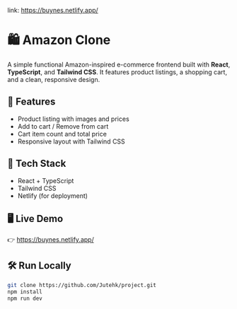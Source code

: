 link: https://buynes.netlify.app/

# 🛍️ Amazon Clone

A simple functional Amazon-inspired e-commerce frontend built with **React**, **TypeScript**, and **Tailwind CSS**. It features product listings, a shopping cart, and a clean, responsive design.

## 🚀 Features

- Product listing with images and prices  
- Add to cart / Remove from cart  
- Cart item count and total price  
- Responsive layout with Tailwind CSS  

## 🧰 Tech Stack

- React + TypeScript  
- Tailwind CSS  
- Netlify (for deployment)

## 🖥️ Live Demo

👉 https://buynes.netlify.app/

## 🛠️ Run Locally

```bash
git clone https://github.com/Jutehk/project.git
npm install
npm run dev
